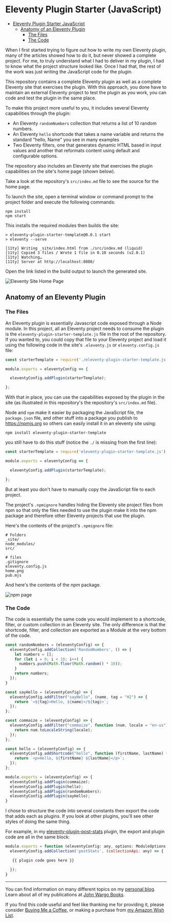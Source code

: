 # Eleventy Plugin Starter (JavaScript)

<!-- TOC -->

- [Eleventy Plugin Starter JavaScript](#eleventy-plugin-starter-javascript)
  - [Anatomy of an Eleventy Plugin](#anatomy-of-an-eleventy-plugin)
    - [The Files](#the-files)
    - [The Code](#the-code)

<!-- /TOC -->

When I first started trying to figure out how to write my own Eleventy plugin, many of the articles showed how to do it, but never showed a complete project. For me, to truly understand what I had to deliver in my plugin, I had to know what the project structure looked like. Once I had that, the rest of the work was just writing the JavaScript code for the plugin. 

This repository contains a complete Eleventy plugin as well as a complete Eleventy site that exercises the plugin. With this approach, you done have to maintain an external Eleventy project to test the plugin as you work, you can code and test the plugin in the same place.

To make this project more useful to you, it includes several Eleventy capabilities through the plugin:

* An Eleventy `randomNumbers` collection that returns a list of 10 random numbers.
* An Eleventy `hello` shortcode that takes a name variable and returns the standard "hello, Name" you see in many examples
* Two Eleventy filters, one that generates dynamic HTML based in input values and another that reformats content using default and configurable options.

The repository also includes an Eleventy site that exercises the plugin capabilities on the site's home page (shown below).

Take a look at the repository's `src/index.md` file to see the source for the home page.

To launch the site, open a terminal window or command prompt to the project folder and execute the following commands:

```shell
npm install
npm start
```

This installs the required modules then builds the site:

```text
> eleventy-plugin-starter-template@0.0.1 start
> eleventy --serve

[11ty] Writing _site/index.html from ./src/index.md (liquid)
[11ty] Copied 3 files / Wrote 1 file in 0.10 seconds (v2.0.1)
[11ty] Watching…
[11ty] Server at http://localhost:8080/
```

Open the link listed in the build output to launch the generated site.

![Eleventy Site Home Page](home.png)

## Anatomy of an Eleventy Plugin

### The Files

An Eleventy plugin is essentially Javascript code exposed through a Node module. In this project, all an Eleventy project needs to consume the plugin is the `eleventy-plugin-starter-template.js` file in the root of the repository. If you wanted to, you could copy that file to your Eleventy project and load it using the following code in the site's `.eleventy.js` or `eleventy.config.js` file:

```js
const starterTemplate = require('./eleventy-plugin-starter-template.js');

module.exports = eleventyConfig => {

  eleventyConfig.addPlugin(starterTemplate);

};
```

With that in place, you can use the capabilities exposed by the plugin in the site (as illustrated in this repository's the repository's `src/index.md` file).

Node and `npm` make it easier by packaging the JavaScript file, the `package.json` file, and other stuff into a package you publish to https://npmjs.org so others can easily install it in an eleventy site using:

```shell
npm install eleventy-plugin-starter-template
```

you still have to do this stuff (notice the `./` is missing from the first line):

```js
const starterTemplate = require('eleventy-plugin-starter-template.js');

module.exports = eleventyConfig => {

  eleventyConfig.addPlugin(starterTemplate);

};
```

But at least you don't have to manually copy the JavaScript file to each project.

The project's `.npmignore` handles hiding the Eleventy site project files from npm so that only the files needed to use the plugin make it into the npm package and therefore other Eleventy projects that use the plugin. 

Here's the contents of the project's `.npmignore` file:

```text
# Folders
_site/
node_modules/
src/

# files
.gitignore
eleventy.config.js
home.png
pub.mjs
```

And here's the contents of the npm package.

![npm page](npm.png)

### The Code

The code is essentially the same code you would implement to a shortcode, filter, or custom collection in an Eleventy site. The only difference is that the shortcode, filter, and collection are exported as a Module at the very bottom of the code.

```js
const randomNumbers = (eleventyConfig) => {
  eleventyConfig.addCollection('RandomNumbers', () => {
    let numbers = [];
    for (let i = 0; i < 10; i++) {
      numbers.push(Math.floor(Math.random() * 10));
    }
    return numbers;
  });
}

const sayHello = (eleventyConfig) => {
  eleventyConfig.addFilter("sayHello", (name, tag = "H2") => {
    return `<${tag}>Hello, ${name}</${tag}>`;
  });
};

const commaize = (eleventyConfig) => {
  eleventyConfig.addFilter("commaize", function (num, locale = "en-us") {
    return num.toLocaleString(locale);
  });
};

const hello = (eleventyConfig) => {
  eleventyConfig.addShortcode("hello", function (firstName, lastName) {
    return `<p>Hello, ${firstName} ${lastName}</p>`;
  });
};

module.exports = (eleventyConfig) => {
  eleventyConfig.addPlugin(commaize);
  eleventyConfig.addPlugin(hello);
  eleventyConfig.addPlugin(randomNumbers);
  eleventyConfig.addPlugin(sayHello);
}
```

I chose to structure the code into several constants then export the code that adds each as plugins. If you look at other plugins, you'll see other styles of doing the same thing. 

For example, in my [eleventy-plugin-post-stats](https://github.com/johnwargo/eleventy-plugin-post-stats) plugin, the export and plugin code are all in the same block:

```js
module.exports = function (eleventyConfig: any, options: ModuleOptions = {}) {
  eleventyConfig.addCollection('postStats', (collectionApi: any) => {

   {{ plugin code goes here }} 

  });
}
```

***

You can find information on many different topics on my [personal blog](http://www.johnwargo.com). Learn about all of my publications at [John Wargo Books](http://www.johnwargobooks.com).

If you find this code useful and feel like thanking me for providing it, please consider <a href="https://www.buymeacoffee.com/johnwargo" target="_blank">Buying Me a Coffee</a>, or making a purchase from [my Amazon Wish List](https://amzn.com/w/1WI6AAUKPT5P9).
